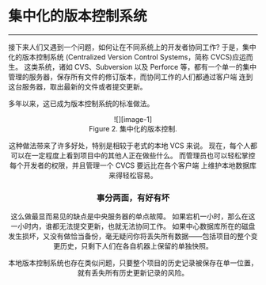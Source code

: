 # 集中化的版本控制系统
---- 

接下来人们又遇到一个问题，如何让在不同系统上的开发者协同工作? 于是，集中化的版本控制系统 (Centralized Version Control Systems，简称 CVCS)应运而生。 这类系统，诸如 CVS、Subversion 以及 Perforce 等，都有一个单一的集中管理的服务器，保存所有文件的修订版本，而协同工作的人们都通过客户端 连到这台服务器，取出最新的文件或者提交更新。

 多年以来，这已成为版本控制系统的标准做法。 


 <div align="center"> ![][image-1]

 <div align="center"> Figure 2. 集中化的版本控制. 

这种做法带来了许多好处，特别是相较于老式的本地 VCS 来说。 现在，每个人都可以在一定程度上看到项目中的其他人正在做些什么。 而管理员也可以轻松掌控每个开发者的权限，并且管理一个 CVCS 要远比在各个客户端 上维护本地数据库来得轻松容易。 
### 事分两面，有好有坏
这么做最显而易见的缺点是中央服务器的单点故障。 如果宕机一小时，那么在这一小时内，谁都无法提交更新，也就无法协同工作。 如果中心数据库所在的磁盘发生损坏，又没有做恰当备份，毫无疑问你将丢失所有数据——包括项目的整个变更历史，只剩下人们在各自机器上保留的单独快照。

本地版本控制系统也存在类似问题，只要整个项目的历史记录被保存在单一位置，就有丢失所有历史更新记录的风险。 

[image-1]:	../image/1/02.png